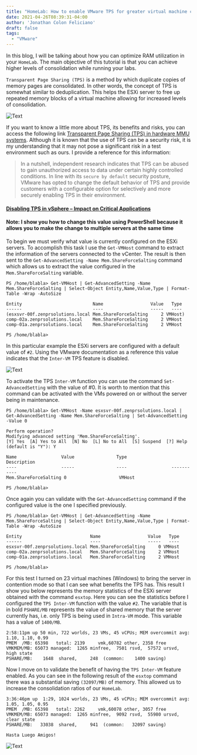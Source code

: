 ```yaml
---
title: "HomeLab: How to enable VMware TPS for greater virtual machine consolidation"
date: 2021-04-26T08:39:31-04:00
author: 'Jonathan Colon Feliciano'
draft: false
tags:
  - "VMware"
---
```


In this blog, I will be talking about how you can optimize RAM utilization in your `HomeLab`. The main objective of this tutorial is that you can achieve higher levels of consolidation while running your labs.

`Transparent Page Sharing (TPS)` is a method by which duplicate copies of memory pages are consolidated. In other words, the concept of TPS is somewhat similar to deduplication. This helps the ESXi server to free up repeated memory blocks of a virtual machine allowing for increased levels of consolidation.

![Text](/img/image003.webp#center)

If you want to know a little more about TPS, its benefits and risks, you can access the following link [Transparent Page Sharing (TPS) in hardware MMU systems](https://kb.vmware.com/s/article/1021095). Although it is known that the use of TPS can be a security risk, it is my understanding that it may not pose a significant risk in a test environment such as ours. I provide a reference for this information:

> In a nutshell, independent research indicates that TPS can be abused to gain unauthorized access to data under certain highly controlled conditions. In line with its `secure by default` security posture, VMware has opted to change the default behavior of TPS and provide customers with a configurable option for selectively and more securely enabling TPS in their environment.

#### [Disabling TPS in vSphere – Impact on Critical Applications](https://blogs.vmware.com/apps/2014/10/disabling-tps-vsphere-impact-critical-applications.html)

#### Note: I show you how to change this value using PowerShell because it allows you to make the change to multiple servers at the same time

To begin we must verify what value is currently configured on the ESXi servers. To accomplish this task I use the `Get-VMHost` command to extract the information of the servers connected to the vCenter. The result is then sent to the `Get-AdvancedSetting -Name Mem.ShareForceSalting` command which allows us to extract the value configured in the `Mem.ShareForceSalting` variable.

```text
PS /home/blabla> Get-VMHost | Get-AdvancedSetting -Name Mem.ShareForceSalting | Select-Object Entity,Name,Value,Type | Format-Table -Wrap -AutoSize

Entity                           Name                  Value   Type
------                           ----                  -----   ----
(esxsvr-00f.zenprsolutions.local Mem.ShareForceSalting     2 VMHost)
comp-02a.zenprsolutions.local    Mem.ShareForceSalting     2 VMHost
comp-01a.zenprsolutions.local    Mem.ShareForceSalting     2 VMHost

PS /home/blabla> 
```

In this particular example the ESXi servers are configured with a default value of `#2`. Using the VMware documentation as a reference this value indicates that the `Inter-VM` TPS feature is disabled.

![Text](/img/2021-06-03_17-39-1.webp#center)

To activate the TPS `Inter-VM` function you can use the command `Set-AdvancedSetting` with the value of #0. It is worth to mention that this command can be activated with the VMs powered on or without the server being in maintenance.

```text
PS /home/blabla> Get-VMHost -Name esxsvr-00f.zenprsolutions.local | Get-AdvancedSetting -Name Mem.ShareForceSalting | Set-AdvancedSetting -Value 0        

Perform operation?
Modifying advanced setting 'Mem.ShareForceSalting'.
[Y] Yes  [A] Yes to All  [N] No  [L] No to All  [S] Suspend  [?] Help (default is "Y"): Y

Name                 Value                Type                 Description
----                 -----                ----                 -----------
Mem.ShareForceSalting 0                    VMHost               

PS /home/blabla> 
```

Once again you can validate with the `Get-AdvancedSetting` command if the configured value is the one I specified previously.

```text
PS /home/blabla> Get-VMHost | Get-AdvancedSetting -Name Mem.ShareForceSalting | Select-Object Entity,Name,Value,Type | Format-Table -Wrap -AutoSize

Entity                          Name                  Value   Type
------                          ----                  -----   ----
esxsvr-00f.zenprsolutions.local Mem.ShareForceSalting     0 VMHost
comp-02a.zenprsolutions.local   Mem.ShareForceSalting     2 VMHost
comp-01a.zenprsolutions.local   Mem.ShareForceSalting     2 VMHost

PS /home/blabla> 
```

For this test I turned on 23 virtual machines (Windows) to bring the server in contention mode so that I can see what benefits the TPS has. This result I show you below represents the memory statistics of the ESXi server obtained with the command `esxtop`. Here you can see the statistics before I configured the `TPS Inter-VM` function with the value `#2`. The variable that is in bold `PSHARE/MB` represents the value of shared memory that the server currently has, i.e. only TPS is being used in `Intra-VM` mode. This variable has a value of `1400/MB`.

```text
2:58:11pm up 50 min, 722 worlds, 23 VMs, 45 vCPUs; MEM overcommit avg: 1.10, 1.10, 0.99
PMEM  /MB: 65398   total: 2139     vmk,60782 other, 2358 free
VMKMEM/MB: 65073 managed:  1265 minfree,  7501 rsvd,  57572 ursvd,  high state
PSHARE/MB:    1648  shared,     248  (common:    1400 saving)
```

Now I move on to validate the benefit of having the `TPS Inter-VM` feature enabled. As you can see in the following result of the `esxtop` command there was a substantial saving `(32097/MB)` of memory. This allowed us to increase the consolidation ratios of our `HomeLab`.

```text
3:36:46pm up  1:29, 1024 worlds, 23 VMs, 45 vCPUs; MEM overcommit avg: 1.05, 1.05, 0.95
PMEM  /MB: 65398   total: 2262     vmk,60078 other, 3057 free
VMKMEM/MB: 65073 managed:  1265 minfree,  9092 rsvd,  55980 ursvd, clear state
PSHARE/MB:   33038  shared,     941  (common:   32097 saving)
```

`Hasta Luego Amigos!`

![Text](/img/Google-Chrome-the-RAM-eater.webp#center)
